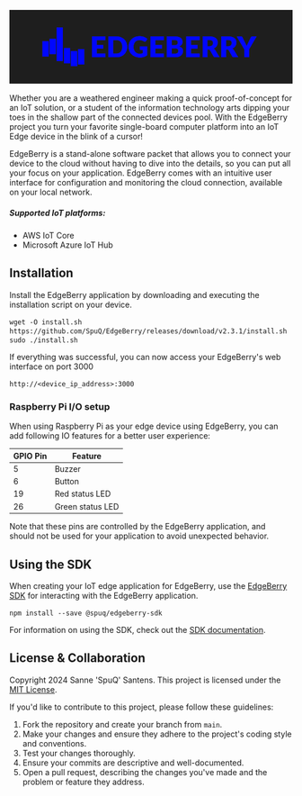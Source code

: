![EdgeBerry](assets/EdgeBerry_banner.png)

Whether you are a weathered engineer making a quick proof-of-concept for an IoT solution, or a student of the information technology arts dipping your toes in the shallow part of the connected devices pool. With the EdgeBerry project you turn your favorite single-board computer platform into an IoT Edge device in the blink of a cursor!

EdgeBerry is a stand-alone software packet that allows you to connect your device to the cloud without having to dive into the details, so you can put all your focus on your application. EdgeBerry comes with an intuitive user interface for configuration and monitoring the cloud connection, available on your local network.

##### Supported IoT platforms:
- AWS IoT Core
- Microsoft Azure IoT Hub

## Installation
Install the EdgeBerry application by downloading and executing the installation script on your device.
```
wget -O install.sh https://github.com/SpuQ/EdgeBerry/releases/download/v2.3.1/install.sh
sudo ./install.sh
```
If everything was successful, you can now access your EdgeBerry's web interface on port 3000
```
http://<device_ip_address>:3000
```

### Raspberry Pi I/O setup
When using Raspberry Pi as your edge device using EdgeBerry, you can add following IO features for a better user experience:

| GPIO Pin | Feature          |
|----------|------------------|
| 5        | Buzzer           |
| 6        | Button           |
| 19       | Red status LED   |
| 26       | Green status LED |

Note that these pins are controlled by the EdgeBerry application, and should not be used for your application to avoid unexpected behavior.

## Using the SDK
When creating your IoT edge application for EdgeBerry, use the [EdgeBerry SDK](https://github.com/SpuQ/EdgeBerry-SDK) for interacting with the EdgeBerry application.

```
npm install --save @spuq/edgeberry-sdk
```
For information on using the SDK, check out the [SDK documentation](https://github.com/SpuQ/EdgeBerry-SDK?tab=readme-ov-file#readme).

## License & Collaboration
Copyright 2024 Sanne 'SpuQ' Santens. This project is licensed under the [MIT License](LICENSE.txt).

If you'd like to contribute to this project, please follow these guidelines:
1. Fork the repository and create your branch from `main`.
2. Make your changes and ensure they adhere to the project's coding style and conventions.
3. Test your changes thoroughly.
4. Ensure your commits are descriptive and well-documented.
5. Open a pull request, describing the changes you've made and the problem or feature they address.